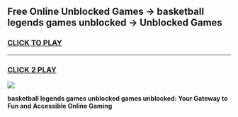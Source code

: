 
## Free Online Unblocked Games → basketball legends games unblocked → Unblocked Games
<h3>
<a href="https://premium.freeplayer.one?title=basketball_legends_games_unblocked&ref=21F">CLICK TO PLAY</a></h3>
<hr>

<h3>
<a href="https://premium.freeplayer.one?title=basketball_legends_games_unblocked&ref=21F">CLICK 2 PLAY</a>
  
</h3>

<a href="https://premium.freeplayer.one?title=basketball_legends_games_unblocked&ref=21F/"><img src="https://clearcache.store/games.png"></a>


**basketball legends games unblocked games unblocked: Your Gateway to Fun and Accessible Online Gaming**
